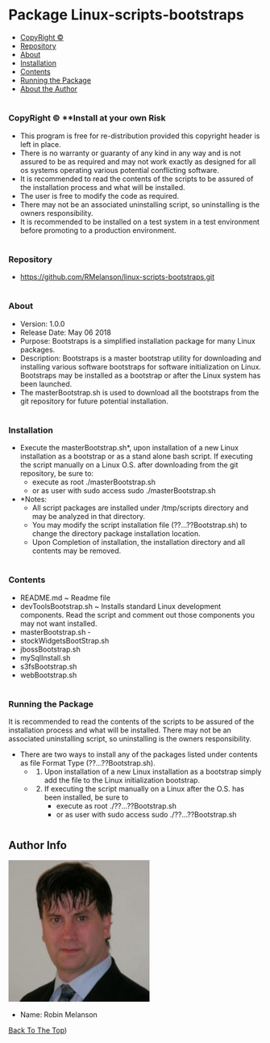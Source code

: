 # Package Linux-scripts-bootstraps

- [CopyRight ©](#CopyRight)
- [Repository](#Repository)
- [About](#About)
- [Installation](#Installation)
- [Contents](#Contents)
- [Running the Package](#Running)
- [About the Author](#About-the-Author)
#
### CopyRight ©  **Install at your own Risk
- This program is free for re-distribution provided this copyright header is left in place.  
- There is no warranty or guaranty of any kind in any way and is not assured to be as required and may not work exactly as designed for all os systems operating various potential conflicting software.  
- It is recommended to read the contents of the scripts to be assured of the installation process and what will be installed. 
- The user is free to modify the code as required. 
- There may not be an associated uninstalling script, so uninstalling is the owners responsibility.
- It is recommended to be installed on a test system in a test environment before promoting to a production environment.
#
### Repository
- https://github.com/RMelanson/linux-scripts-bootstraps.git
#
### About
- Version: 1.0.0
- Release Date: May 06 2018
- Purpose: Bootstraps is a simplified installation package for many Linux packages.
- Description: Bootstraps is a master bootstrap utility for downloading and installing various software bootstraps for software initialization on Linux. Bootstraps may be installed as a bootstrap or after the Linux system has been launched. 
- The masterBootstrap.sh is used to download all the bootstraps from the git repository for future potential installation.
#
### Installation
- Execute the masterBootstrap.sh*, upon installation of a new Linux installation as a bootstrap or as a stand alone bash script. If executing the script manually on a Linux O.S. after downloading from the git repository, be sure to:
  - execute as root ./masterBootstrap.sh
  - or as user with sudo access sudo ./masterBootstrap.sh
- *Notes: 
    - All script packages are installed under /tmp/scripts directory and may be analyzed in that directory.
    - You may modify the script installation file (??...??Bootstrap.sh) to change the directory package installation location.
    - Upon Completion of installation, the installation directory and all contents may be removed.
#
### Contents 

- README.md ~ Readme file
- devToolsBootstrap.sh ~ Installs standard Linux development components.  Read the script and comment out those components you may not want installed.
- masterBootstrap.sh  -
- stockWidgetsBootStrap.sh
- jbossBootstrap.sh
- mySqlInstall.sh
- s3fsBootstrap.sh
- webBootstrap.sh
#
### Running the Package
It is recommended to read the contents of the scripts to be assured of the installation process and what will be installed.  There may not be an associated uninstalling script, so uninstalling is the owners responsibility.
- There are two ways to install any of the packages listed under contents as file Format Type (??...??Bootstrap.sh).
  - 1. Upon installation of a new Linux installation as a bootstrap simply add the file to the Linux initialization bootstrap.
  - 2. If executing the script manually on a Linux after the O.S. has been installed, be sure to
       - execute as root ./??...??Bootstrap.sh
       - or as user with sudo access sudo ./??...??Bootstrap.sh
#
## Author Info

![About the Author](https://github.com/RMelanson/profile/blob/master/RobinPhoto.jpg)
- Name: Robin Melanson

[Back To The Top](#read-me-template))
